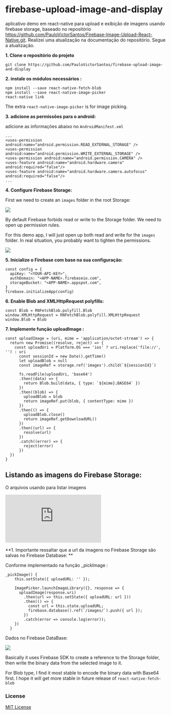 # firebase-upload-image-and-display
aplicativo demo em react-native para upload e exibição de imagens usando firebase storage,
baseado no repositório https://github.com/PauloVictorSantos/Firebase-Image-Upload-React-Native.git.
Realizei uma atualização na documentação do repositório. Segue a atualização.


**1. Clone o repositório do projeto**

```
git clone https://github.com/PauloVictorSantos/firebase-upload-image-and-display
```

**2. instale os módulos necessários :**

```
npm install --save react-native-fetch-blob
npm install --save react-native-image-picker
react-native link
```

The extra `react-native-image-picker` is for image picking.

**3. adicione as permissões para o android:**

adicione as informações abaixo no `AndroidManifest.xml`

```
...
<uses-permission android:name="android.permission.READ_EXTERNAL_STORAGE" />
<uses-permission android:name="android.permission.WRITE_EXTERNAL_STORAGE" />
<uses-permission android:name="android.permission.CAMERA" />
<uses-feature android:name="android.hardware.camera" android:required="false"/>
<uses-feature android:name="android.hardware.camera.autofocus" android:required="false"/>
...
```

**4. Configure Firebase Storage:**

First we need to create an `images` folder in the root Storage:

![](https://i.gyazo.com/87e49a91d73654d54a430365355a3ff0.png)

By default Firebase forbids read or write to the Storage folder. We need to
open up permission rules.

For this demo app, I will just open up both read and write for the `images`
folder. In real situation, you probably want to tighten the permissions.

![](https://i.gyazo.com/2020fe9aea533b9a534d7d567ee70013.png)

**5. Inicialize o Firebase com base na sua configuração:**

```
const config = {
  apiKey: "<YOUR-API-KEY>",
  authDomain: "<APP-NAME>.firebaseio.com",
  storageBucket: "<APP-NAME>.appspot.com",
}
firebase.initializeApp(config)
```

**6. Enable Blob and XMLHttpRequest polyfills:**

```
const Blob = RNFetchBlob.polyfill.Blob
window.XMLHttpRequest = RNFetchBlob.polyfill.XMLHttpRequest
window.Blob = Blob
```

**7. Implemente função uploadImage :**

```
const uploadImage = (uri, mime = 'application/octet-stream') => {
  return new Promise((resolve, reject) => {
    const uploadUri = Platform.OS === 'ios' ? uri.replace('file://', '') : uri
      const sessionId = new Date().getTime()
      let uploadBlob = null
      const imageRef = storage.ref('images').child(`${sessionId}`)

      fs.readFile(uploadUri, 'base64')
      .then((data) => {
        return Blob.build(data, { type: `${mime};BASE64` })
      })
      .then((blob) => {
        uploadBlob = blob
        return imageRef.put(blob, { contentType: mime })
      })
      .then(() => {
        uploadBlob.close()
        return imageRef.getDownloadURL()
      })
      .then((url) => {
        resolve(url)
      })
      .catch((error) => {
        reject(error)
      })
  })
}
```
## Listando as imagens do Firebase Storage:

O arquivos usando para listar imagens


![](https://github.com/PauloVictorSantos/firebase-upload-image-and-display/blob/master/src/component/Itens.js)


**1. Importante ressaltar que a url da imagens no Firebase Storage são salvas no Firebase Database:  **

Conforme implementado na função _pickImage :

```
_pickImage() {
    this.setState({ uploadURL: '' });

    ImagePicker.launchImageLibrary({}, response => {
      uploadImage(response.uri)
        .then(url => this.setState({ uploadURL: url }))
        .then(() => {
          const url = this.state.uploadURL;
          firebase.database().ref(`/images/`).push({ url });
        })
        .catch(error => console.log(error));
    })
  }
```
Dados no Firebase DataBase:


![](https://gyazo.com/73600188d3222c53ccdaad6d4726e5ce)


Basically it uses Firebase SDK to create a reference to the Storage folder, then
write the binary data from the selected image to it.

For Blob type, I find it most stable to encode the binary data with Base64
first. I hope it will get more stable in future release of `react-native-fetch-blob`

### License 

[MIT License](http://www.opensource.org/licenses/mit-license.php)
